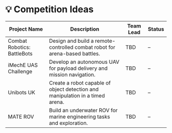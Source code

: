 # 💡 Competition Ideas

| Project Name                 | Description                                                                 | Team Lead | Status |
|-----------------------------|-----------------------------------------------------------------------------|-----------|--------|
| Combat Robotics: BattleBots | Design and build a remote-controlled combat robot for arena-based battles. | TBD       | –      |
| iMechE UAS Challenge         | Develop an autonomous UAV for payload delivery and mission navigation.     | TBD       | –      |
| Unibots UK                  | Create a robot capable of object detection and manipulation in a timed arena. | TBD       | –      |
| MATE ROV                    | Build an underwater ROV for marine engineering tasks and exploration.       | TBD       | –      |
